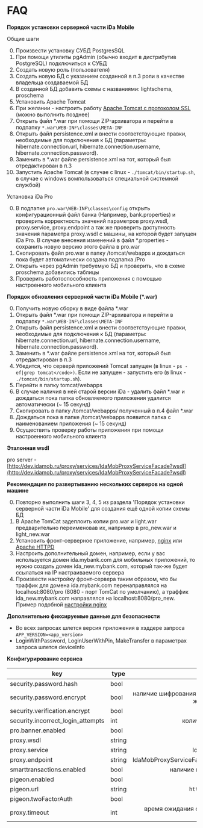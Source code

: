 # FAQ

**Порядок установки серверной части iDa Mobile**

Общие шаги

0. Произвести установку СУБД PostgresSQL
0. При помощи утилиты pgAdmin (обычно входит в дистрибутив PostgreSQL) подключиться к СУБД
0. Создать новую роль (пользователя)
0. Создать новую БД с указанием созданной в п.3 роли в качестве владельца создаваемой БД
0. В созданной БД добавить схемы с названиями: lightschema, proschema
0. Установить Apache Tomcat
0. При желании - настроить работу [Apache Tomcat с протоколом SSL](http://habrahabr.ru/post/134453/) (можно выполнить позднее)
0. Открыть файл *.war при помощи ZIP-архиватора и перейти в подпапку ``*.war\WEB-INF\classes\META-INF``
0. Открыть файл persistence.xml и внести соответствующие правки, необходимые для подключения к БД (параметры: hibernate.connection.url, hibernate.connection.username, hibernate.connection.password).
0. Заменить в *.war файле persistence.xml на тот, который был отредактирован в п.3
0. Запустить Apache Tomcat (в случае с linux - ``./tomcat/bin/startup.sh``, в случае с windows вомпользоваться специальной системной службой)

Установка iDa Pro

0. В подпапке ``pro.war\WEB-INF\classes\config`` открыть конфигурационный файл банка (Например, bank.properties) и проверить корректность значений параметров proxy.wsdl, proxy.service, proxy.endpoint а так же проверить доступность значения параметра proxy.wsdl с машины, на которой будет запущен iDa Pro. В случае внесения изменений в файл *.properties - сохранить новую версию этого файла в pro.war
0. Скопировать файл pro.war в папку /tomcat/webapps и дождаться пока будет автоматически создана подпапка /Pro
0. Открыть через pgAdmin требуемую БД и проверить, что в схеме proschema добавились таблицы
0. Проверить работоспособность приложения с помощью настроенного мобильного клиента

**Порядок обновления серверной части iDa Mobile (*.war)**

0. Получить новую сборку в виде файла *.war
0. Открыть файл *.war при помощи ZIP-архиватора и перейти в подпапку ``*.war\WEB-INF\classes\META-INF``
0. Открыть файл persistence.xml и внести соответствующие правки, необходимые для подключения к БД (параметры: hibernate.connection.url, hibernate.connection.username, hibernate.connection.password).
0. Заменить в *.war файле persistence.xml на тот, который был отредактирован в п.3
0. Убедится, что серверй приложений Tomcat запущен (в linux - ``ps -ef|grep tomcat</code>)``. Если не запущен - запустить его (в linux - ``./tomcat/bin/startup.sh``).
0. Перейти в папку tomcat/webapps
0. В случае наличия в ней старой версии iDa - удалить файл *.war и дождаться пока папка обновляемого приложения удалится автоматически (~ 15 секунд)
0. Скопировать в папку /tomcat/webapps/ полученный в п.4 файл *.war
0. Дождаться пока в папке /tomcat/webapps появится папка с наименованием приложения (~ 15 секунд)
0. Осуществить проверку работы приложения при помощи настроенного мобильного клиента

**Эталонная wsdl**

pro server - [http://dev.idamob.ru/proxy/services/IdaMobProxyServiceFacade?wsdl](http://dev.idamob.ru/proxy/services/IdaMobProxyServiceFacade?wsdl)

**Рекомендация по развертыванию нескольких серверов на одной машине**

0. Повторно выполнить шаги 3, 4, 5 из раздела 'Порядок установки серверной части iDa Mobile' для создания ещё одной копии схемы БД
0. В Apache TomCat задеплоить копии pro.war и light.war предварительно переименовав их, например в pro_new.war и light_new.war
0. Установить фронт-серверное приложение, например, [nginx](https://nginx.org/ru/) или [Apache HTTPD](https://httpd.apache.org)
0. Настроить дополнительный домен, например, если у вас используется домен ida.mybank.com для мобильных приложений, то нужно создать домен ida_new.mybank.com, который так-же будет ссылаться на IP настраиваемого сервера
0. Произвести настройку фронт-сервера таким образом, что бы траффик для домена ida.mybank.com перенаправлялся на localhost:8080/pro (8080 - порт TomCat по умолчанию), а траффик ida_new.mybank.com направлялся на localhost:8080/pro_new. Пример подобной [настройки nginx](http://serverfault.com/questions/536576/nginx-how-do-i-forward-a-http-request-to-another-port)

**Дополнительно фиксируемые данные для безопасности**

- Во всех запросах шлется версия приложения в хэддере запроса ``APP_VERSION=<app_version>``
- LoginWithPassword, LoginUserWithPin, MakeTransfer в параметрах запроса шлется deviceInfo

**Конфигурирование сервиса**

key | type | comment
--- | --- | ---:
security.password.hash | bool | 
security.password.encrypt | bool | наличие шифрования пароля (должно быть так же включено в апликации)
security.verification.encrypt | bool | 
security.incorrect_login_attempts | int | количество неверных логинов
pro.banner.enabled | bool | 
proxy.wsdl | string | ${bank.proxy.wsdl}
proxy.service | string | IdaMobProxyServiceFacade
proxy.endpoint | string | IdaMobProxyServiceFacadeHttpSoap12Endpoint
smarttransactions.enabled | bool | наличие модуля SmartTransactions
pigeon.enabled | bool | 
pigeon.url | string | ``http://dev.idamob.ru/pigeon``
pigeon.twoFactorAuth | bool | 
proxy.timeout | int | время ожидания отвера сервера из бэка, в милесекундах
